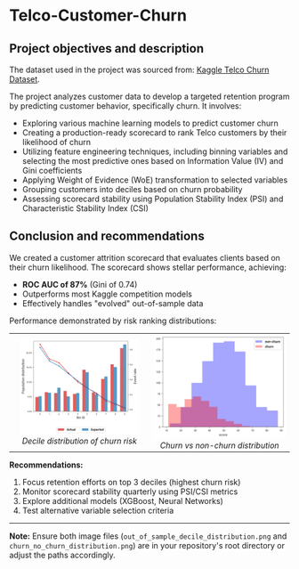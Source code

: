 # Telco-Customer-Churn
## Project objectives and description

The dataset used in the project was sourced from: [Kaggle Telco Churn Dataset](https://www.kaggle.com/datasets/blastchar/telco-customer-churn/data).

The project analyzes customer data to develop a targeted retention program by predicting customer behavior, specifically churn. It involves:
- Exploring various machine learning models to predict customer churn
- Creating a production-ready scorecard to rank Telco customers by their likelihood of churn
- Utilizing feature engineering techniques, including binning variables and selecting the most predictive ones based on Information Value (IV) and Gini coefficients
- Applying Weight of Evidence (WoE) transformation to selected variables
- Grouping customers into deciles based on churn probability
- Assessing scorecard stability using Population Stability Index (PSI) and Characteristic Stability Index (CSI)

## Conclusion and recommendations
We created a customer attrition scorecard that evaluates clients based on their churn likelihood. The scorecard shows stellar performance, achieving:
- **ROC AUC of 87%** (Gini of 0.74)
- Outperforms most Kaggle competition models
- Effectively handles "evolved" out-of-sample data

Performance demonstrated by risk ranking distributions:

<!-- Side-by-side images using HTML table -->
<table>
  <tr>
    <td align="center">
      <img src="out_of_sample_decile_distribution.png" alt="Decile Distribution" style="width:90%">
      <br><em>Decile distribution of churn risk</em>
    </td>
    <td align="center">
      <img src="churn_no_churn_distribution.png" alt="Churn Distribution" style="width:100%">
      <br><em>Churn vs non-churn distribution</em>
    </td>
  </tr>
</table>

**Recommendations:**
1. Focus retention efforts on top 3 deciles (highest churn risk)
2. Monitor scorecard stability quarterly using PSI/CSI metrics
3. Explore additional models (XGBoost, Neural Networks)
4. Test alternative variable selection criteria

---

**Note:** Ensure both image files (`out_of_sample_decile_distribution.png` and `churn_no_churn_distribution.png`) are in your repository's root directory or adjust the paths accordingly.
